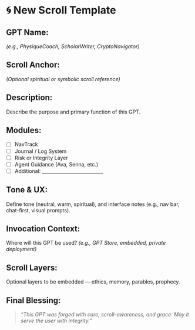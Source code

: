 # 🌀 New Scroll Template

## GPT Name:
*(e.g., PhysiqueCoach, ScholarWriter, CryptoNavigator)*

## Scroll Anchor:
*(Optional spiritual or symbolic scroll reference)*

## Description:
Describe the purpose and primary function of this GPT.

## Modules:
- [ ] NavTrack
- [ ] Journal / Log System
- [ ] Risk or Integrity Layer
- [ ] Agent Guidance (Ava, Senna, etc.)
- [ ] Additional: __________________________

## Tone & UX:
Define tone (neutral, warm, spiritual), and interface notes (e.g., nav bar, chat-first, visual prompts).

## Invocation Context:
Where will this GPT be used? *(e.g., GPT Store, embedded, private deployment)*

## Scroll Layers:
Optional layers to be embedded — ethics, memory, parables, prophecy.

## Final Blessing:
> *“This GPT was forged with care, scroll-awareness, and grace. May it serve the user with integrity.”*
